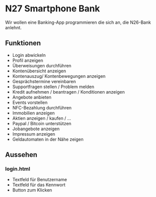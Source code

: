 # N27 Smartphone Bank

Wir wollen eine Banking-App programmieren die sich an, die N26-Bank anlehnt.

## Funktionen

* Login abwickeln
* Profil anzeigen
* Überweisungen durchführen
* Kontenübersicht anzeigen
* Kontenauszug/ Kontenbewegungen anzeigen
* Gesprächstermine vereinbaren
* Supportfragen stellen / Problem melden
* Kredit aufnehmen / beantragen / Konditionen anzeigen
* Angebote anbieten
* Events vorstellen
* NFC-Bezahlung durchführen
* Immobilien anzeigen
* Aktien anzeigen / kaufen / ...
* Paypal / Bitcoin unterstützen
* Jobangebote anzeigen
* Impressum anzeigen 
* Geldautomaten in der Nähe zeigen

## Aussehen

### login.html
* Textfeld für Benutzername
* Textfeld für das Kennwort
* Button zum Klicken